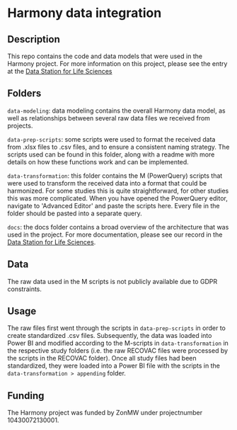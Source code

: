 
# Harmony data integration

## Description
This repo contains the code and data models that were used in the Harmony project.
For more information on this project, please see the entry at the [Data Station for Life Sciences](https://doi.org/10.17026/LS/8HWQUW)

## Folders
```data-modeling```: data modeling contains the overall Harmony data model, as well as relationships between several raw data files we received from projects.

```data-prep-scripts```: some scripts were used to format the received data from .xlsx files to .csv files, and to ensure a consistent naming strategy. The scripts used can be found in this folder, along with a readme with more details on how these functions work and can be implemented.

```data-transformation```: this folder contains the M (PowerQuery) scripts that were used to transform the received data into a format that could be harmonized. For some studies this is quite straightforward, for other studies this was more complicated. When you have opened the PowerQuery editor, navigate to 'Advanced Editor' and paste the scripts here. Every file in the folder should be pasted into a separate query.

```docs```: the docs folder contains a broad overview of the architecture that was used in the project. For more documentation, please see our record in the [Data Station for Life Sciences](https://doi.org/10.17026/LS/8HWQUW).

## Data
The raw data used in the M scripts is not publicly available due to GDPR constraints. 

## Usage
The raw files first went through the scripts in ```data-prep-scripts``` in order to create standardized .csv files. Subsequently, the data was loaded into Power BI and modified according to the M-scripts in ```data-transformation``` in the respective study folders (i.e. the raw RECOVAC files were processed by the scripts in the RECOVAC folder). Once all study files had been standardized, they were loaded into a Power BI file with the scripts in the ```data-transformation > appending``` folder. 

## Funding
The Harmony project was funded by ZonMW under projectnumber 10430072130001.






